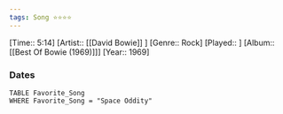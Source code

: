 ```yaml
---
tags: Song ⭐⭐⭐⭐ 
---
```

[Time:: 5:14]
[Artist:: [[David Bowie]] ]
[Genre:: Rock]
[Played:: ]
[Album:: [[Best Of Bowie (1969)]]]
[Year:: 1969]
### Dates
````dataview
TABLE Favorite_Song
WHERE Favorite_Song = "Space Oddity"
````